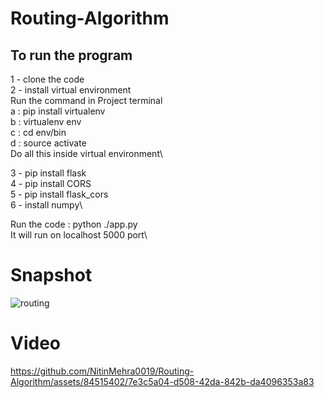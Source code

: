 ﻿# Routing-Algorithm
## To run the program
1 - clone the code\
2 - install virtual environment\
Run the command in Project terminal\
a : pip install virtualenv\
b : virtualenv env\
c : cd env/bin\
d : source activate\
Do all this inside virtual environment\

3 - pip install flask\
4 - pip install CORS\
5 - pip install flask_cors\
6 - install numpy\

Run the code : python ./app.py\
It will run on localhost 5000 port\

# Snapshot
![routing](https://github.com/NitinMehra0019/Routing-Algorithm/assets/84515402/86291ec0-aee5-4c2f-8946-65c882a85c88)

# Video


https://github.com/NitinMehra0019/Routing-Algorithm/assets/84515402/7e3c5a04-d508-42da-842b-da4096353a83



